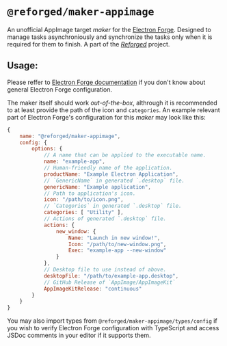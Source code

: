 # `@reforged/maker-appimage`

An unofficial AppImage target *maker* for the [Electron Forge][1]. Designed to
manage tasks asynchroniously and synchronize the tasks only when it is required
for them to finish. A part of the [*Reforged*][2] project.

## Usage:

Please reffer to [Electron Forge documentation][3] if you don't know about
general Electron Forge configuration.

The maker itself should work *out-of-the-box*, althrough it is recommended to
at least provide the path of the icon and `categories`. An example relevant part
of Electron Forge's configuration for this *maker* may look like this:
```js
{
    name: "@reforged/maker-appimage",
    config: {
        options: {
            // A name that can be applied to the executable name.
            name: "example-app",
            // Human-friendly name of the application.
            productName: "Example Electron Application",
            // `GenericName` in generated `.desktop` file.
            genericName: "Example application",
            // Path to application's icon.
            icon: "/path/to/icon.png",
            // `Categories` in generated `.desktop` file.
            categories: [ "Utility" ],
            // Actions of generated `.desktop` file.
            actions: {
                new_window: {
                    Name: "Launch in new window!",
                    Icon: "/path/to/new-window.png",
                    Exec: "example-app --new-window"
                }
            },
            // Desktop file to use instead of above.
            desktopFile: "/path/to/example-app.desktop",
            // GitHub Release of `AppImage/AppImageKit`
            AppImageKitRelease: "continuous"
        }
    }
}
```

You may also import types from `@reforged/maker-appimage/types/config` if you
wish to verify Electron Forge configuration with TypeScript and access JSDoc
comments in your editor if it supports them.

[1]: https://github.com/electron-userland/electron-forge
[2]: https://github.com/SpacingBat3/ReForged
[3]: https://www.electronforge.io/configuration